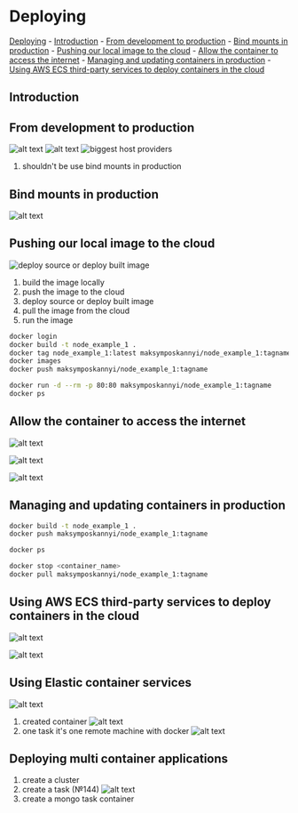 # Deploying

[Deploying](#deploying)
    - [Introduction](#introduction)
    - [From development to production](#from-development-to-production)
    - [Bind mounts in production](#bind-mounts-in-production)
    - [Pushing our local image to the cloud](#pushing-our-local-image-to-the-cloud)
    - [Allow the container to access the internet](#allow-the-container-to-access-the-internet)
    - [Managing and updating containers in production](#managing-and-updating-containers-in-production)
    - [Using AWS ECS third-party services to deploy containers in the cloud](#using-aws-ecs-third-party-services-to-deploy-containers-in-the-cloud)

## Introduction

## From development to production

![alt text](./Img/Section_9_Deploying/image.png)
![alt text](./Img/Section_9_Deploying/image-1.png)
![biggest host providers](./Img/Section_9_Deploying/image-2.png)

1) shouldn't be use bind mounts in production

## Bind mounts in production

![alt text](./Img/Section_9_Deploying/image-3.png)

## Pushing our local image to the cloud

![deploy source or deploy built image](./Img/Section_9_Deploying/image-4.png)

1) build the image locally
2) push the image to the cloud
3) deploy source or deploy built image
4) pull the image from the cloud
5) run the image

```bash
docker login
docker build -t node_example_1 .
docker tag node_example_1:latest maksymposkannyi/node_example_1:tagname
docker images
docker push maksymposkannyi/node_example_1:tagname
```

```bash Putty
docker run -d --rm -p 80:80 maksymposkannyi/node_example_1:tagname
docker ps
```

## Allow the container to access the internet

![alt text](./Img/Section_9_Deploying/image-5.png)

![alt text](./Img/Section_9_Deploying/image-6.png)

![alt text](./Img/Section_9_Deploying/image-7.png)

## Managing and updating containers in production

```bash
docker build -t node_example_1 .
docker push maksymposkannyi/node_example_1:tagname
```

```bash Putty
docker ps

docker stop <container_name>
docker pull maksymposkannyi/node_example_1:tagname
```

## Using AWS ECS third-party services to deploy containers in the cloud

![alt text](image-8.png)

![alt text](image-9.png)

## Using Elastic container services

![alt text](image-10.png)

1. created container
   ![alt text](image-11.png)
2. one task it's one remote machine with docker
   ![alt text](image-12.png)

## Deploying multi container applications

1. create a cluster
2. create a task (№144)
![alt text](image-13.png)
3. create a mongo task container
